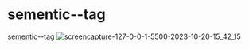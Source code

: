 # sementic--tag
 sementic--tag
![screencapture-127-0-0-1-5500-2023-10-20-15_42_15](https://github.com/Ansh-02/sementic_tag/assets/144118177/36784b49-f8f2-4902-b927-c0a663fe7bc2)

